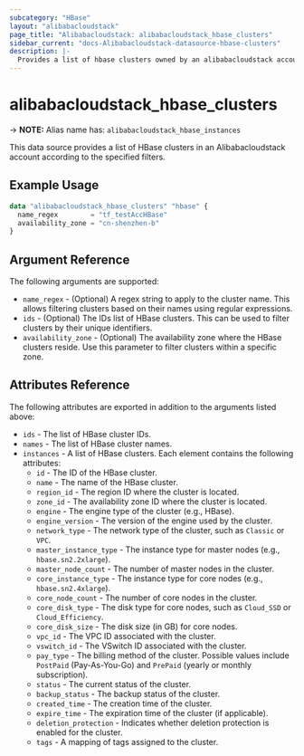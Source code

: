 ```yaml
---
subcategory: "HBase"
layout: "alibabacloudstack"
page_title: "Alibabacloudstack: alibabacloudstack_hbase_clusters"
sidebar_current: "docs-Alibabacloudstack-datasource-hbase-clusters"
description: |- 
  Provides a list of hbase clusters owned by an alibabacloudstack account.
---
```


# alibabacloudstack_hbase_clusters
-> **NOTE:** Alias name has: `alibabacloudstack_hbase_instances`

This data source provides a list of HBase clusters in an Alibabacloudstack account according to the specified filters.

## Example Usage

```terraform
data "alibabacloudstack_hbase_clusters" "hbase" {
  name_regex        = "tf_testAccHBase"
  availability_zone = "cn-shenzhen-b"
}
```

## Argument Reference

The following arguments are supported:

* `name_regex` - (Optional) A regex string to apply to the cluster name. This allows filtering clusters based on their names using regular expressions.
* `ids` - (Optional) The IDs list of HBase clusters. This can be used to filter clusters by their unique identifiers.
* `availability_zone` - (Optional) The availability zone where the HBase clusters reside. Use this parameter to filter clusters within a specific zone.

## Attributes Reference

The following attributes are exported in addition to the arguments listed above:

* `ids` - The list of HBase cluster IDs.
* `names` - The list of HBase cluster names.
* `instances` - A list of HBase clusters. Each element contains the following attributes:
  * `id` - The ID of the HBase cluster.
  * `name` - The name of the HBase cluster.
  * `region_id` - The region ID where the cluster is located.
  * `zone_id` - The availability zone ID where the cluster is located.
  * `engine` - The engine type of the cluster (e.g., HBase).
  * `engine_version` - The version of the engine used by the cluster.
  * `network_type` - The network type of the cluster, such as `Classic` or `VPC`.
  * `master_instance_type` - The instance type for master nodes (e.g., `hbase.sn2.2xlarge`).
  * `master_node_count` - The number of master nodes in the cluster.
  * `core_instance_type` - The instance type for core nodes (e.g., `hbase.sn2.4xlarge`).
  * `core_node_count` - The number of core nodes in the cluster.
  * `core_disk_type` - The disk type for core nodes, such as `Cloud_SSD` or `Cloud_Efficiency`.
  * `core_disk_size` - The disk size (in GB) for core nodes.
  * `vpc_id` - The VPC ID associated with the cluster.
  * `vswitch_id` - The VSwitch ID associated with the cluster.
  * `pay_type` - The billing method of the cluster. Possible values include `PostPaid` (Pay-As-You-Go) and `PrePaid` (yearly or monthly subscription).
  * `status` - The current status of the cluster.
  * `backup_status` - The backup status of the cluster.
  * `created_time` - The creation time of the cluster.
  * `expire_time` - The expiration time of the cluster (if applicable).
  * `deletion_protection` - Indicates whether deletion protection is enabled for the cluster.
  * `tags` - A mapping of tags assigned to the cluster.